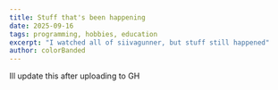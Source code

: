```yaml
---
title: Stuff that's been happening
date: 2025-09-16
tags: programming, hobbies, education
excerpt: "I watched all of siivagunner, but stuff still happened"
author: colorBanded
---
```


Ill update this after uploading to GH